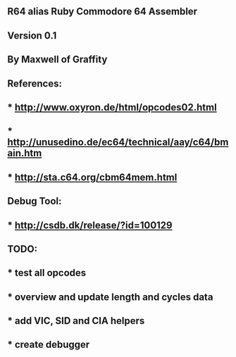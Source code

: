 ## R64 alias Ruby Commodore 64 Assembler
## Version 0.1
##
## By Maxwell of Graffity
##
## References:
## * http://www.oxyron.de/html/opcodes02.html
## * http://unusedino.de/ec64/technical/aay/c64/bmain.htm
## * http://sta.c64.org/cbm64mem.html
##
## Debug Tool:
## * http://csdb.dk/release/?id=100129
##
## TODO:
## * test all opcodes
## * overview and update length and cycles data
## * add VIC, SID and CIA helpers
## * create debugger
